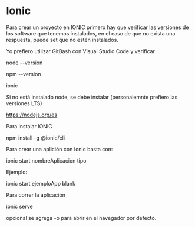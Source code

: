 # Ionic
Para crear un proyecto en IONIC primero hay que verificar las versiones de los software que tenemos instalados, en el caso de que no exista una respuesta, puede set que no estén instalados.

Yo prefiero utilizar GitBash con Visual Studio Code y verificar

node --version

npm --version

ionic

Si no está instalado node, se debe instalar (personalemnte prefiero las versiones LTS)

https://nodejs.org/es

Para instalar IONIC

npm install -g @ionic/cli

Para crear una aplición con Ionic basta con:

ionic start nombreAplicacion tipo

Ejemplo:

ionic start ejemploApp blank

Para correr la aplicación

ionic serve

opcional se agrega -o para abrir en el navegador por defecto.
